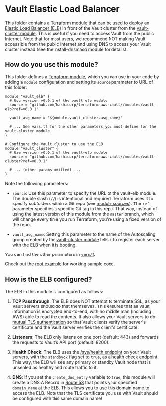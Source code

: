 # Vault Elastic Load Balancer

This folder contains a [Terraform](https://www.terraform.io/) module that can be used to deploy an [Elastic Load
Balancer (ELB)](https://aws.amazon.com/elasticloadbalancing/classicloadbalancer/) in front of the Vault cluster
from the [vault-cluster module](https://github.com/hashicorp/terraform-aws-vault/tree/master/modules/vault-cluster). This is useful if you need to access Vault from the public
Internet. Note that for most users, we recommend NOT making Vault accessible from the public Internet and using
DNS to access your Vault cluster instead (see the [install-dnsmasq
module](https://github.com/hashicorp/terraform-aws-consul/tree/master/modules/install-dnsmasq) for details).




## How do you use this module?

This folder defines a [Terraform module](https://www.terraform.io/docs/modules/usage.html), which you can use in your
code by adding a `module` configuration and setting its `source` parameter to URL of this folder:

```hcl
module "vault_elb" {
  # Use version v0.0.1 of the vault-elb module
  source = "github.com/hashicorp/terraform-aws-vault//modules/vault-elb?ref=v0.0.1"

  vault_asg_name = "${module.vault_cluster.asg_name}"

  # ... See vars.tf for the other parameters you must define for the vault-cluster module
}

# Configure the Vault cluster to use the ELB
module "vault_cluster" {
  # Use version v0.0.1 of the vault-elb module
  source = "github.com/hashicorp/terraform-aws-vault//modules/vault-cluster?ref=v0.0.1"

  # ... (other params omitted) ...
}
```

Note the following parameters:

* `source`: Use this parameter to specify the URL of the vault-elb module. The double slash (`//`) is intentional
  and required. Terraform uses it to specify subfolders within a Git repo (see [module
  sources](https://www.terraform.io/docs/modules/sources.html)). The `ref` parameter specifies a specific Git tag in
  this repo. That way, instead of using the latest version of this module from the `master` branch, which
  will change every time you run Terraform, you're using a fixed version of the repo.

* `vault_asg_name`: Setting this parameter to the name of the Autoscaling group created by the
  [vault-cluster module](https://github.com/hashicorp/terraform-aws-vault/tree/master/modules/vault-cluster)
  tells it to register each server with the ELB when it is booting.

You can find the other parameters in [vars.tf](vars.tf).

Check out the [root example](https://github.com/hashicorp/terraform-aws-vault/tree/master/examples/root-example) for working sample code.




## How is the ELB configured?

The ELB in this module is configured as follows:

1. **TCP Passthrough**: The ELB does NOT attempt to terminate SSL, as your Vault servers should do that themselves.
   This ensures that all Vault information is encrypted end-to-end, with no middle man (including AWS) able to read
   the contents. It also allows your Vault servers to do [mutual TLS
   authentication](https://en.wikipedia.org/wiki/Mutual_authentication) so that Vault clients verify the server's
   certificate and the Vault server verifies the client's certificate.

1. **Listeners**: The ELB only listens on one port (default: 443) and forwards the requests to Vault's API port
   (default: 8200).

1. **Health Check**: The ELB uses the [/sys/health endpoint](https://www.vaultproject.io/api/system/health.html) on
   your Vault servers, with the `standbyok` flag set to `true`, as a health check endpoint. This way, the ELB will see
   any primary or standby Vault node that is unsealed as healthy and route traffic to it.

1. **DNS**: If you set the `create_dns_entry` variable to `true`, this module will create a DNS A Record in [Route
   53](https://aws.amazon.com/route53/) that points your specified `domain_name` at the ELB. This allows you to use
   this domain name to access the ELB. Note that the TLS certificate you use with Vault should be configured with this
   same domain name!
